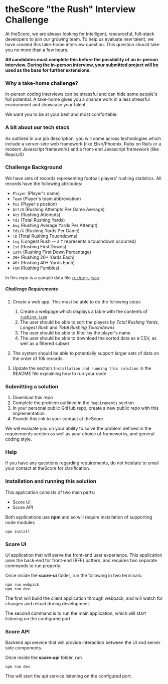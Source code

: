 # theScore "the Rush" Interview Challenge

At theScore, we are always looking for intelligent, resourceful, full-stack developers to join our growing team. To help us evaluate new talent, we have created this take-home interview question. This question should take you no more than a few hours.

**All candidates must complete this before the possibility of an in-person interview. During the in-person interview, your submitted project will be used as the base for further extensions.**

### Why a take-home challenge?

In-person coding interviews can be stressful and can hide some people's full potential. A take-home gives you a chance work in a less stressful environment and showcase your talent.

We want you to be at your best and most comfortable.

### A bit about our tech stack

As outlined in our job description, you will come across technologies which include a server-side web framework (like Elixir/Phoenix, Ruby on Rails or a modern Javascript framework) and a front-end Javascript framework (like ReactJS)

### Challenge Background

We have sets of records representing football players' rushing statistics. All records have the following attributes:

- `Player` (Player's name)
- `Team` (Player's team abbreviation)
- `Pos` (Player's postion)
- `Att/G` (Rushing Attempts Per Game Average)
- `Att` (Rushing Attempts)
- `Yds` (Total Rushing Yards)
- `Avg` (Rushing Average Yards Per Attempt)
- `Yds/G` (Rushing Yards Per Game)
- `TD` (Total Rushing Touchdowns)
- `Lng` (Longest Rush -- a `T` represents a touchdown occurred)
- `1st` (Rushing First Downs)
- `1st%` (Rushing First Down Percentage)
- `20+` (Rushing 20+ Yards Each)
- `40+` (Rushing 40+ Yards Each)
- `FUM` (Rushing Fumbles)

In this repo is a sample data file [`rushing.json`](/rushing.json).

##### Challenge Requirements

1. Create a web app. This must be able to do the following steps
   1. Create a webpage which displays a table with the contents of [`rushing.json`](/rushing.json)
   2. The user should be able to sort the players by _Total Rushing Yards_, _Longest Rush_ and _Total Rushing Touchdowns_
   3. The user should be able to filter by the player's name
   4. The user should be able to download the sorted data as a CSV, as well as a filtered subset
2. The system should be able to potentially support larger sets of data on the order of 10k records.

3. Update the section `Installation and running this solution` in the README file explaining how to run your code

### Submitting a solution

1. Download this repo
2. Complete the problem outlined in the `Requirements` section
3. In your personal public GitHub repo, create a new public repo with this implementation
4. Provide this link to your contact at theScore

We will evaluate you on your ability to solve the problem defined in the requirements section as well as your choice of frameworks, and general coding style.

### Help

If you have any questions regarding requirements, do not hesitate to email your contact at theScore for clarification.

### Installation and running this solution

This application consists of two main parts:

- Score UI
- Score API

Both applications use **npm** and so will require installation of supporting node modules

```
npm install
```

### **Score UI**

UI application that will serve the front-end user experience. This application uses the back-end for front-end (BFF) pattern, and requires two separate commands to run properly.

Once inside the **score-ui** folder, run the following in two terminals:

```
npm run webpack
npm run dev
```

The first will build the client application through webpack, and will watch for changes and reload during development.

The second command is to run the main application, which will start listening on the configured port

### **Score API**

Backend api service that will provide interaction between the UI and server side components.

Once inside the **score-api** folder, run

```
npm run dev
```

This will start the api service listening on the configured port.
